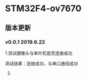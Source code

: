 # STM32F4-ov7670


## 版本更新

### v0.0.1   2019.6.22

 1.测试摄像头与单片机是否连接成功   
  
  测试结果：连接成功，与串口通信成功

 2.
